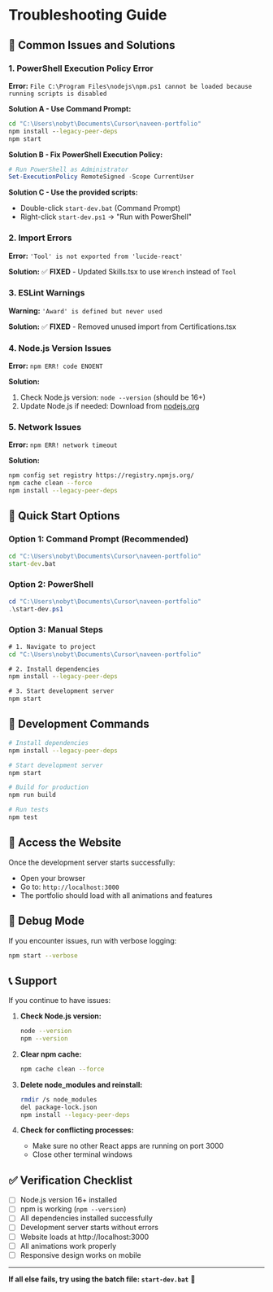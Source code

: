 # Troubleshooting Guide

## 🚨 Common Issues and Solutions

### 1. PowerShell Execution Policy Error

**Error:** `File C:\Program Files\nodejs\npm.ps1 cannot be loaded because running scripts is disabled`

**Solution A - Use Command Prompt:**
```cmd
cd "C:\Users\nobyt\Documents\Cursor\naveen-portfolio"
npm install --legacy-peer-deps
npm start
```

**Solution B - Fix PowerShell Execution Policy:**
```powershell
# Run PowerShell as Administrator
Set-ExecutionPolicy RemoteSigned -Scope CurrentUser
```

**Solution C - Use the provided scripts:**
- Double-click `start-dev.bat` (Command Prompt)
- Right-click `start-dev.ps1` → "Run with PowerShell"

### 2. Import Errors

**Error:** `'Tool' is not exported from 'lucide-react'`

**Solution:** ✅ **FIXED** - Updated Skills.tsx to use `Wrench` instead of `Tool`

### 3. ESLint Warnings

**Warning:** `'Award' is defined but never used`

**Solution:** ✅ **FIXED** - Removed unused import from Certifications.tsx

### 4. Node.js Version Issues

**Error:** `npm ERR! code ENOENT`

**Solution:**
1. Check Node.js version: `node --version` (should be 16+)
2. Update Node.js if needed: Download from [nodejs.org](https://nodejs.org)

### 5. Network Issues

**Error:** `npm ERR! network timeout`

**Solution:**
```bash
npm config set registry https://registry.npmjs.org/
npm cache clean --force
npm install --legacy-peer-deps
```

## 🚀 Quick Start Options

### Option 1: Command Prompt (Recommended)
```cmd
cd "C:\Users\nobyt\Documents\Cursor\naveen-portfolio"
start-dev.bat
```

### Option 2: PowerShell
```powershell
cd "C:\Users\nobyt\Documents\Cursor\naveen-portfolio"
.\start-dev.ps1
```

### Option 3: Manual Steps
```cmd
# 1. Navigate to project
cd "C:\Users\nobyt\Documents\Cursor\naveen-portfolio"

# 2. Install dependencies
npm install --legacy-peer-deps

# 3. Start development server
npm start
```

## 🔧 Development Commands

```bash
# Install dependencies
npm install --legacy-peer-deps

# Start development server
npm start

# Build for production
npm run build

# Run tests
npm test
```

## 📱 Access the Website

Once the development server starts successfully:
- Open your browser
- Go to: `http://localhost:3000`
- The portfolio should load with all animations and features

## 🐛 Debug Mode

If you encounter issues, run with verbose logging:
```bash
npm start --verbose
```

## 📞 Support

If you continue to have issues:

1. **Check Node.js version:**
   ```bash
   node --version
   npm --version
   ```

2. **Clear npm cache:**
   ```bash
   npm cache clean --force
   ```

3. **Delete node_modules and reinstall:**
   ```bash
   rmdir /s node_modules
   del package-lock.json
   npm install --legacy-peer-deps
   ```

4. **Check for conflicting processes:**
   - Make sure no other React apps are running on port 3000
   - Close other terminal windows

## ✅ Verification Checklist

- [ ] Node.js version 16+ installed
- [ ] npm is working (`npm --version`)
- [ ] All dependencies installed successfully
- [ ] Development server starts without errors
- [ ] Website loads at http://localhost:3000
- [ ] All animations work properly
- [ ] Responsive design works on mobile

---

**If all else fails, try using the batch file: `start-dev.bat`** 🚀 